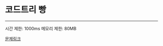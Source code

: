 # 코드트리 빵
---
시간 제한: 1000ms
메모리 제한: 80MB

[문제링크](https://codetree.ai/training-field/frequent-problems/codetree-mon-bread/description?page=3&pageSize=20&username=seed14)
